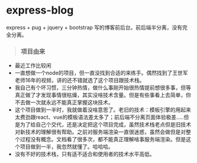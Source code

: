 # express-blog
express + pug + jquery + bootstrap 写的博客前后台。前后端半分离，没有完全分离。

> ### 项目由来
* 最近工作比较闲
* 一直想做一个node的项目，但一直没找到合适的来练手。偶然找到了王世军老师16年的视频，讲的还不错就选了这个项目跟技术栈。
* 我自己有个坏习惯，三分钟热情，做什么事刚开始很热情提前想很多事，但等真正做了才发现事情很枯燥，其实没啥技术含量。但是有些事看上去简单，你不去做一次就永远不能真正掌握这块技术。
* 这个项目做到一半时，我就做着没啥意思了。老旧的技术：模板引擎的用起来太费劲跟react、vue的模板语法差太多了；前后端不分离页面体验极差.....但是为了给自己个交代，还是决定把这个项目完成，虽然技术栈老点但是旧技术对新技术的理解很有帮助。之前对服务端渲染一直很迷惑，虽然会做但是对整个过程没有概念。文档看了很多次，都不能真正理解啥事服务端渲染。但是这个项目做到一半，我忽然就懂了。哈哈哈。
* 没有不好的技术栈，只有适不适合和使用者的技术水平高低。
